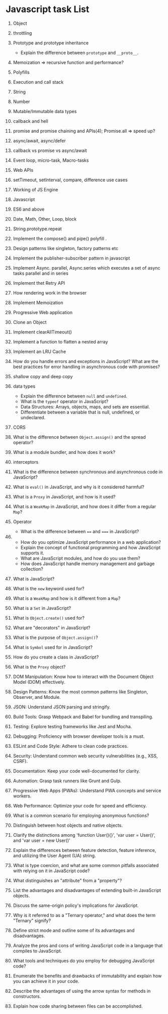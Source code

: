 # Javascript task List

1.  Object
2.  throttling
3.  Prototype and prototype inheritance
    - Explain the difference between `prototype` and `__proto__`.
4.  Memoization => recursive function and performance?
5.  Polyfills
6.  Execution and call stack
7.  String
8.  Number
9.  Mutable/Immutable data types
10. callback and hell
11. promise and promise chaining and APIs(4); Promise.all => speed up?
12. async/await, async/defer
13. callback vs promise vs async/await
14. Event loop, micro-task, Macro-tasks
15. Web APIs
16. setTimeout, setInterval, compare, difference use cases
17. Working of JS Engine
18. Javascript
19. ES6 and above
20. Date, Math, Other, Loop, block
21. String.prototype.repeat
22. Implement the compose() and pipe() polyfill .
23. Design patterns like singleton, factory patterns etc
24. Implement the publisher-subscriber pattern in javascript
25. Implement Async. parallel, Async.series which executes a set of async tasks parallel and in series
26. Implement thet Retry API
27. How rendering work in the browser
28. Implement Memoization
29. Progressive Web application
30. Clone an Object
31. Implement clearAllTimeout()
32. Implement a function to flatten a nested array
33. Implement an LRU Cache
34. How do you handle errors and exceptions in JavaScript? What are the best practices for error handling in asynchronous code with promises?
35. shallow copy and deep copy
36. data types
    - Explain the difference between `null` and `undefined`.
    - What is the `typeof` operator in JavaScript?
    - Data Structures: Arrays, objects, maps, and sets are essential.
    - Differentiate between a variable that is null, undefined, or undeclared.
37. CORS
38. What is the difference between `Object.assign()` and the spread operator?
39. What is a module bundler, and how does it work?
40. interceptors
41. What is the difference between synchronous and asynchronous code in JavaScript?
42. What is `eval()` in JavaScript, and why is it considered harmful?
43. What is a `Proxy` in JavaScript, and how is it used?
44. What is a `WeakMap` in JavaScript, and how does it differ from a regular `Map`?
45. Operator

    - What is the difference between `==` and `===` in JavaScript?

46. - How do you optimize JavaScript performance in a web application?
    - Explain the concept of functional programming and how JavaScript supports it.
    - What are JavaScript modules, and how do you use them?
    - How does JavaScript handle memory management and garbage collection?

47. What is JavaScript?
48. What is the `new` keyword used for?
49. What is a `WeakMap` and how is it different from a `Map`?
50. What is a `Set` in JavaScript?
51. What is `Object.create()` used for?
52. What are "decorators" in JavaScript?
53. What is the purpose of `Object.assign()`?
54. What is `Symbol` used for in JavaScript?
55. How do you create a class in JavaScript?
56. What is the `Proxy` object?
57. DOM Manipulation: Know how to interact with the Document Object Model (DOM) effectively.
58. Design Patterns: Know the most common patterns like Singleton, Observer, and Module.
59. JSON: Understand JSON parsing and stringify.
60. Build Tools: Grasp Webpack and Babel for bundling and transpiling.
61. Testing: Explore testing frameworks like Jest and Mocha.
62. Debugging: Proficiency with browser developer tools is a must.
63. ESLint and Code Style: Adhere to clean code practices.
64. Security: Understand common web security vulnerabilities (e.g., XSS, CSRF).
65. Documentation: Keep your code well-documented for clarity.
66. Automation: Grasp task runners like Grunt and Gulp.
67. Progressive Web Apps (PWAs): Understand PWA concepts and service workers.
68. Web Performance: Optimize your code for speed and efficiency.
69. What is a common scenario for employing anonymous functions?
70. Distinguish between host objects and native objects.
71. Clarify the distinctions among 'function User(){}', 'var user = User()', and 'var user = new User()'
72. Explain the differences between feature detection, feature inference, and utilizing the User Agent (UA) string.
73. What is type coercion, and what are some common pitfalls associated with relying on it in JavaScript code?
74. What distinguishes an "attribute" from a "property"?
75. List the advantages and disadvantages of extending built-in JavaScript objects.
76. Discuss the same-origin policy's implications for JavaScript.
77. Why is it referred to as a "Ternary operator," and what does the term "Ternary" signify?
78. Define strict mode and outline some of its advantages and disadvantages.
79. Analyze the pros and cons of writing JavaScript code in a language that compiles to JavaScript.
80. What tools and techniques do you employ for debugging JavaScript code?
81. Enumerate the benefits and drawbacks of immutability and explain how you can achieve it in your code.
82. Describe the advantages of using the arrow syntax for methods in constructors.
83. Explain how code sharing between files can be accomplished.
